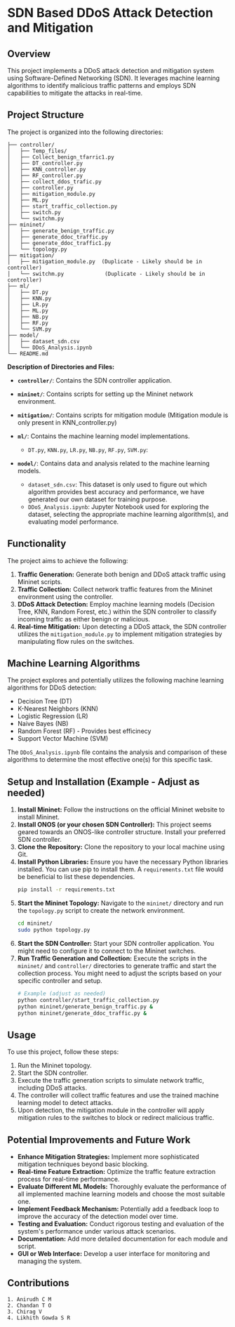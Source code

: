 # SDN Based DDoS Attack Detection and Mitigation

## Overview

This project implements a DDoS attack detection and mitigation system using Software-Defined Networking (SDN). It leverages machine learning algorithms to identify malicious traffic patterns and employs SDN capabilities to mitigate the attacks in real-time.

## Project Structure

The project is organized into the following directories:
```
├── controller/
│   ├── Temp_files/
│   ├── Collect_benign_tfarric1.py
│   ├── DT_controller.py
│   ├── KNN_controller.py
│   ├── RF_controller.py
│   ├── collect_ddos_trafic.py
│   ├── controller.py
│   ├── mitigation_module.py
│   ├── ML.py
│   ├── start_traffic_collection.py
│   ├── switch.py
│   └── switchm.py
├── mininet/
│   ├── generate_benign_traffic.py
│   ├── generate_ddoc_traffic.py
│   ├── generate_ddoc_traffic1.py
│   └── topology.py
├── mitigation/
│   ├── mitigation_module.py  (Duplicate - Likely should be in controller)
│   └── switchm.py             (Duplicate - Likely should be in controller)
├── ml/
│   ├── DT.py
│   ├── KNN.py
│   ├── LR.py
│   ├── ML.py
│   ├── NB.py
│   ├── RF.py
│   └── SVM.py
├── model/
│   ├── dataset_sdn.csv
│   └── DDoS_Analysis.ipynb
└── README.md
```

**Description of Directories and Files:**

* **`controller/`**: Contains the SDN controller application.
   
* **`mininet/`**: Contains scripts for setting up the Mininet network environment.
 
* **`mitigation/`**: Contains scripts for mitigation module (Mitigation module is only present in KNN_controller.py)
* **`ml/`**: Contains the machine learning model implementations.
    * `DT.py`, `KNN.py`, `LR.py`, `NB.py`, `RF.py`, `SVM.py`:
* **`model/`**: Contains data and analysis related to the machine learning models.
    * `dataset_sdn.csv`: This dataset is only used to figure out which algorithm provides best accuracy and performance, we have generated our own dataset for training purpose.
    * `DDoS_Analysis.ipynb`: Jupyter Notebook used for exploring the dataset, selecting the appropriate machine learning algorithm(s), and evaluating model performance.

## Functionality

The project aims to achieve the following:

1.  **Traffic Generation:** Generate both benign and DDoS attack traffic using Mininet scripts.
2.  **Traffic Collection:** Collect network traffic features from the Mininet environment using the controller.
3.  **DDoS Attack Detection:** Employ machine learning models (Decision Tree, KNN, Random Forest, etc.) within the SDN controller to classify incoming traffic as either benign or malicious.
4.  **Real-time Mitigation:** Upon detecting a DDoS attack, the SDN controller utilizes the `mitigation_module.py` to implement mitigation strategies by manipulating flow rules on the switches.

## Machine Learning Algorithms

The project explores and potentially utilizes the following machine learning algorithms for DDoS detection:

* Decision Tree (DT)
* K-Nearest Neighbors (KNN)
* Logistic Regression (LR)
* Naive Bayes (NB)
* Random Forest (RF) - Provides best efficinecy
* Support Vector Machine (SVM)

The `DDoS_Analysis.ipynb` file  contains the analysis and comparison of these algorithms to determine the most effective one(s) for this specific task.

## Setup and Installation (Example - Adjust as needed)

1.  **Install Mininet:** Follow the instructions on the official Mininet website to install Mininet.
2.  **Install ONOS (or your chosen SDN Controller):** This project seems geared towards an ONOS-like controller structure. Install your preferred SDN controller.
3.  **Clone the Repository:** Clone the repository to your local machine using Git.
4.  **Install Python Libraries:** Ensure you have the necessary Python libraries installed. You can use pip to install them. A `requirements.txt` file would be beneficial to list these dependencies.
    ```bash
    pip install -r requirements.txt
    ```  
5.  **Start the Mininet Topology:** Navigate to the `mininet/` directory and run the `topology.py` script to create the network environment.
    ```bash
    cd mininet/
    sudo python topology.py
    ```
6.  **Start the SDN Controller:** Start your SDN controller application. You might need to configure it to connect to the Mininet switches.
7.  **Run Traffic Generation and Collection:** Execute the scripts in the `mininet/` and `controller/` directories to generate traffic and start the collection process. You might need to adjust the scripts based on your specific controller and setup.
    ```bash
    # Example (adjust as needed)
    python controller/start_traffic_collection.py
    python mininet/generate_benign_traffic.py &
    python mininet/generate_ddoc_traffic.py &
    ```

## Usage

To use this project, follow these steps:
1.  Run the Mininet topology.
2.  Start the SDN controller.
3.  Execute the traffic generation scripts to simulate network traffic, including DDoS attacks.
4.  The controller will collect traffic features and use the trained machine learning model to detect attacks.
5.  Upon detection, the mitigation module in the controller will apply mitigation rules to the switches to block or redirect malicious traffic.

## Potential Improvements and Future Work

* **Enhance Mitigation Strategies:** Implement more sophisticated mitigation techniques beyond basic blocking.
* **Real-time Feature Extraction:** Optimize the traffic feature extraction process for real-time performance.
* **Evaluate Different ML Models:** Thoroughly evaluate the performance of all implemented machine learning models and choose the most suitable one.
* **Implement Feedback Mechanism:** Potentially add a feedback loop to improve the accuracy of the detection model over time.
* **Testing and Evaluation:** Conduct rigorous testing and evaluation of the system's performance under various attack scenarios.
* **Documentation:** Add more detailed documentation for each module and script.
* **GUI or Web Interface:** Develop a user interface for monitoring and managing the system.

## Contributions
    1. Anirudh C M
    2. Chandan T O
    3. Chirag V
    4. Likhith Gowda S R